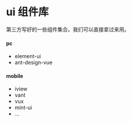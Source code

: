 # ui 组件库

第三方写好的一些组件集合。我们可以直接拿过来用。

#### pc

- element-ui
- ant-design-vue

#### mobile

- iview
- vant
- vux
- mint-ui
- ...
